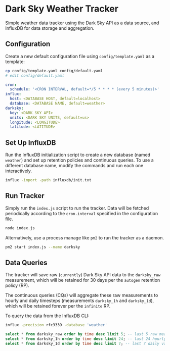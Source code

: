 Dark Sky Weather Tracker
========================

Simple weather data tracker using the Dark Sky API as a data source, and InfluxDB for data storage and aggregation.

## Configuration

Create a new default configuration file using `config/template.yaml` as a template:

```sh
cp config/template.yaml config/default.yaml
# edit config/default.yaml
```

```yaml
cron:
  schedule: '<CRON INTERVAL, default=*/5 * * * * (every 5 minutes)>'
influx:
  host: <DATABASE HOST, default=localhost>
  database: <DATABASE NAME, default=weather>
darksky:
  key: <DARK SKY API>
  units: <DARK SKY UNITS, default=us>
  longitude: <LONGITUDE>
  latitude: <LATITUDE>
```

## Set Up InfluxDB

Run the InfluxDB initialization script to create a new database (named `weather`) and set up retention policies and continuous queries. To use a different database name, modify the commands and run each one interactively.

```sh
influx -import -path influxdb/init.txt
```

## Run Tracker

Simply run the `index.js` script to run the tracker. Data will be fetched periodically according to the `cron.interval` specified in the configuration file.

```sh
node index.js
```

Alternatively, use a process manage like `pm2` to run the tracker as a daemon.

```sh
pm2 start index.js --name darksky
```

## Data Queries

The tracker will save raw (`currently`) Dark Sky API data to the `darksky_raw` measurement, which will be retained for 30 days per the `autogen` retention policy (RP).

The continuous queries (CQs) will aggregate these raw measurements to hourly and daily timesteps (measurements `darksky_1h` and `darksky_1d`), which will be retained forever per the `infinite` RP.

To query the data from the InfluxDB CLI:

```sh
influx -precision rfc3339 -database 'weather'
```

```sql
select * from darksky_raw order by time desc limit 5; -- last 5 raw measurements
select * from darksky_1h order by time desc limit 24; -- last 24 hourly values
select * from darksky_1d order by time desc limit 7; -- last 7 daily values
```
